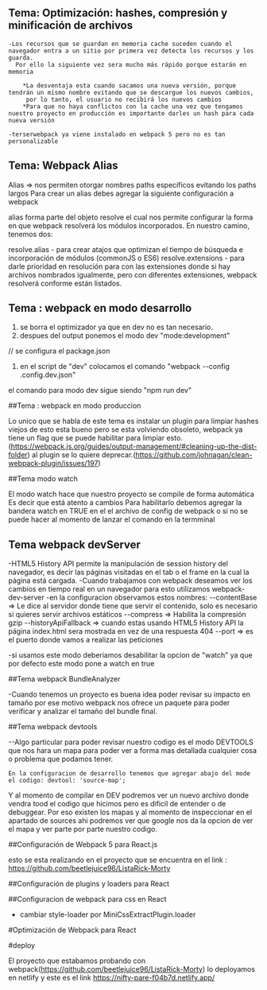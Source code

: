 ## Tema: Optimización: hashes, compresión y minificación de archivos

    -Los recursos que se guardan en memoria cache suceden cuando el navegador entra a un sitio por primera vez detecta los recursos y los guarda. 
      Por ello la siguiente vez sera mucho más rápido porque estarán en memoria
        
        *La desventaja esta cuando sacamos una nueva versión, porque tendrán un mismo nombre evitando que se descargue los nuevos cambios, 
         por lo tanto, el usuario no recibirá los nuevos cambios
        *Para que no haya conflictos con la cache una vez que tengamos nuestro proyecto en producción es importante darles un hash para cada nueva versión

    -terserwebpack ya viene instalado en webpack 5 pero no es tan personalizable

## Tema: Webpack Alias

Alias ⇒ nos permiten otorgar nombres paths específicos evitando los paths largos
Para crear un alias debes agregar la siguiente configuración a webpack

 alias forma parte del objeto resolve el cual nos permite configurar la forma en que webpack resolverá los módulos incorporados.
 En nuestro camino, tenemos dos:

resolve.alias - para crear atajos que optimizan el tiempo de búsqueda e incorporación de módulos (commonJS o ES6)
resolve.extensions - para darle prioridad en resolución para con las extensiones donde si hay archivos nombrados igualmente, pero con diferentes extensiones, webpack resolverá conforme están listados.


## Tema : webpack en modo desarrollo

1. se borra el optimizador ya que en dev no es tan necesario.
2. despues del output ponemos el modo dev "mode:development"

// se configura el package.json

1. en el script de "dev" colocamos el comando "webpack --config <nombre del archivo webpack de dev>.config.dev.json"

  el comando para modo dev sigue siendo "npm run dev"


##Tema : webpack en modo produccion

  Lo unico que se habla de este tema es instalar un plugin para limpiar hashes viejos de
  esto esta bueno pero se esta volviendo obsoleto, webpack ya tiene un flag que se puede habilitar para limpiar esto.(https://webpack.js.org/guides/output-management/#cleaning-up-the-dist-folder)
  al plugin se lo quiere deprecar.(https://github.com/johnagan/clean-webpack-plugin/issues/197)


##Tema modo watch

  El modo watch hace que nuestro proyecto se compile de forma automática
  Es decir que está atento a cambios
  Para habilitarlo debemos agregar la bandera watch en TRUE en el el archivo de config de webpack
  o si no se puede hacer al momento de lanzar el comando en la termminal

## Tema webpack devServer

  -HTML5 History API permite la manipulación de session history del navegador, 
   es decir las páginas visitadas en el tab o el frame en la cual la página está cargada.
  -Cuando trabajamos con webpack deseamos ver los cambios en tiempo real en un navegador para esto utilizamos webpack-dev-server
  -en la configuracion observamos estos nombres:
      --contentBase ⇒ Le dice al servidor donde tiene que servir el contenido, solo es necesario si quieres servir archivos estáticos
      --compress ⇒ Habilita la compresión gzip
      --historyApiFallback ⇒ cuando estas usando HTML5 History API la página index.html sera mostrada en vez de una respuesta 404
      --port ⇒ es el puerto donde vamos a realizar las peticiones

  -si usamos este modo deberiamos desabilitar la opcion de "watch" ya que por defecto este modo pone a watch en true

##Tema webpack BundleAnalyzer

  -Cuando tenemos un proyecto es buena idea poder revisar su impacto en tamaño por ese motivo webpack nos ofrece un paquete para poder verificar y analizar el tamaño del bundle final.

##Tema webpack devtools

  --Algo particular para poder revisar nuestro codigo es el modo DEVTOOLS que nos hara un mapa para poder ver a forma mas detallada cualquier cosa o problema que podamos tener.
 
    En la configuracion de desarrollo tenemos que agregar abajo del mode el codigo: devtool: 'source-map';

  Y al momento de compilar en DEV podremos ver un nuevo archivo donde vendra tood el codigo que hicimos pero es dificil de entender o de debuggear. 
  Por eso existen los mapas y al momento de inspeccionar en el apartado de sources ahi podremos ver que google nos da la opcion de ver el mapa y ver parte por parte nuestro codigo.


##Configuración de Webpack 5 para React.js

esto se esta realizando en el proyecto que se encuentra en el link : https://github.com/beetlejuice96/ListaRick-Morty


##Configuración de plugins y loaders para React

##Configuracion de webpack para css en React
- cambiar style-loader por MiniCssExtractPlugin.loader


#Optimización de Webpack para React

#deploy

El proyecto que estabamos probando con webpack(https://github.com/beetlejuice96/ListaRick-Morty) lo deployamos en netlify y este es el link https://nifty-pare-f04b7d.netlify.app/



